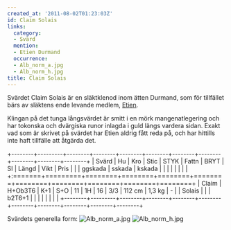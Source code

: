 ```yaml
---
created_at: '2011-08-02T01:23:03Z'
id: Claim Solais
links:
  category:
  - Svärd
  mention:
  - Etien Durmand
  occurrence:
  - Alb_norm_a.jpg
  - Alb_norm_h.jpg
title: Claim Solais
---
```


Svärdet Claim Solais är en släktklenod inom ätten Durmand, som för tillfället bärs av släktens ende
levande medlem, [Etien].

Klingan på det tunga långsvärdet är smitt i en mörk mangenatlegering och har tokonska och dvärgiska
runor inlagda i guld längs vardera sidan. Exakt vad som är skrivet på svärdet har Etien aldrig fått
reda på, och har hittills inte haft tillfälle att åtgärda det.

+--------+---------+--------+--------+--------+--------+--------+--------+--------+--------+--------+
| Svärd  | Hu      | Kro    | Stic   | STYK   | Fattn  | BRYT   | SI     | Längd  | Vikt   | Pris   |
|        | ggskada | sskada | kskada |        |        |        |        |        |        |        |
+:=======+=========+========+========+========+========+========+========+========+========+========+
| Claim  | H+Ob3T6 | K+1    | S+O    | 11     | 1H     | 16     | 3/3    | 112 cm | 1,3 kg | \-     |
| Solais |         |        | b2T6+1 |        |        |        |        |        |        |        |
+--------+---------+--------+--------+--------+--------+--------+--------+--------+--------+--------+

Svärdets generella form: ![][1] ![][2]

  [Etien]: Etien_Durmand
  [1]: Alb_norm_a.jpg "Alb_norm_a.jpg"
  [2]: Alb_norm_h.jpg "Alb_norm_h.jpg"